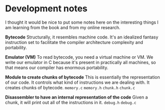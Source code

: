 # Development notes

I thought it would be nice to put some notes here on the interesting things I am learning from the book and from my online research.

**Bytecode**
Structurally, it resembles machine code. It's an idealized fantasy instruction set to facilitate the compiler architecture complexity and portability.

**Emulator (VM)**
To read bytecode, you need a virtual machine or VM. We write our emulator in C because it's present in practically all machines, so that means our compiler has enormous portability.

**Module to create chunks of bytecode**
This is essentially the representation of our code. It controls what kind of instructions we are dealing with. It creates chunks of bytecode.
`memory.c`
`memory.h`
`chunk.h`
`chunk.c`

**Disassembler to have an internal representation of the code**
Given a chunk, it will print out all of the instructions in it.
`debug.h`
`debug.c`
